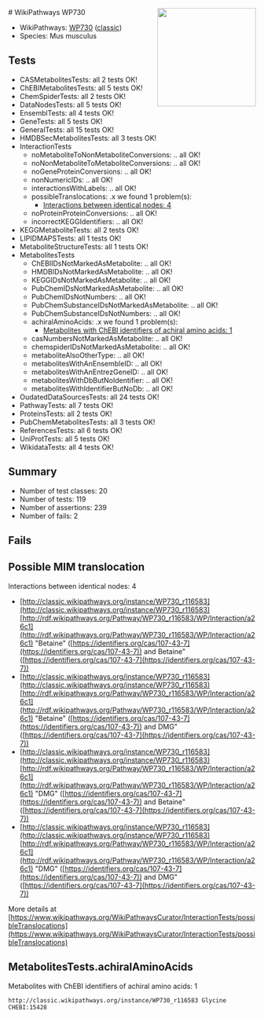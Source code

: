 <img style="float: right; width: 200px" src="https://upload.wikimedia.org/wikipedia/commons/thumb/8/83/Wplogo_with_text_500.png/640px-Wplogo_with_text_500.png" />
# WikiPathways WP730

* WikiPathways: [WP730](https://wikipathways.org/pathways/WP730) ([classic](https://classic.wikipathways.org/instance/WP730))
* Species: Mus musculus
## Tests
* CASMetabolitesTests: all 2 tests OK!
* ChEBIMetabolitesTests: all 5 tests OK!
* ChemSpiderTests: all 2 tests OK!
* DataNodesTests: all 5 tests OK!
* EnsemblTests: all 4 tests OK!
* GeneTests: all 5 tests OK!
* GeneralTests: all 15 tests OK!
* HMDBSecMetabolitesTests: all 3 tests OK!
* InteractionTests
    * noMetaboliteToNonMetaboliteConversions: .. all OK!
    * noNonMetaboliteToMetaboliteConversions: .. all OK!
    * noGeneProteinConversions: .. all OK!
    * nonNumericIDs: .. all OK!
    * interactionsWithLabels: .. all OK!
    * possibleTranslocations: .x we found 1 problem(s):
        * [Interactions between identical nodes: 4](#1c118209)
    * noProteinProteinConversions: .. all OK!
    * incorrectKEGGIdentifiers: .. all OK!
* KEGGMetaboliteTests: all 2 tests OK!
* LIPIDMAPSTests: all 1 tests OK!
* MetaboliteStructureTests: all 1 tests OK!
* MetabolitesTests
    * ChEBIIDsNotMarkedAsMetabolite: .. all OK!
    * HMDBIDsNotMarkedAsMetabolite: .. all OK!
    * KEGGIDsNotMarkedAsMetabolite: .. all OK!
    * PubChemIDsNotMarkedAsMetabolite: .. all OK!
    * PubChemIDsNotNumbers: .. all OK!
    * PubChemSubstanceIDsNotMarkedAsMetabolite: .. all OK!
    * PubChemSubstanceIDsNotNumbers: .. all OK!
    * achiralAminoAcids: .x we found 1 problem(s):
        * [Metabolites with ChEBI identifiers of achiral amino acids: 1](#9c17608e)
    * casNumbersNotMarkedAsMetabolite: .. all OK!
    * chemspiderIDsNotMarkedAsMetabolite: .. all OK!
    * metaboliteAlsoOtherType: .. all OK!
    * metabolitesWithAnEnsembleID: .. all OK!
    * metabolitesWithAnEntrezGeneID: .. all OK!
    * metabolitesWithDbButNoIdentifier: .. all OK!
    * metabolitesWithIdentifierButNoDb: .. all OK!
* OudatedDataSourcesTests: all 24 tests OK!
* PathwayTests: all 7 tests OK!
* ProteinsTests: all 2 tests OK!
* PubChemMetabolitesTests: all 3 tests OK!
* ReferencesTests: all 6 tests OK!
* UniProtTests: all 5 tests OK!
* WikidataTests: all 4 tests OK!


## Summary

* Number of test classes: 20
* Number of tests: 119
* Number of assertions: 239
* Number of fails: 2

## Fails

<a name="1c118209" />

## Possible MIM translocation

Interactions between identical nodes: 4

* [http://classic.wikipathways.org/instance/WP730_r116583](http://classic.wikipathways.org/instance/WP730_r116583) [http://rdf.wikipathways.org/Pathway/WP730_r116583/WP/Interaction/a26c1](http://rdf.wikipathways.org/Pathway/WP730_r116583/WP/Interaction/a26c1) "Betaine" ([https://identifiers.org/cas/107-43-7](https://identifiers.org/cas/107-43-7)) and 
Betaine" ([https://identifiers.org/cas/107-43-7](https://identifiers.org/cas/107-43-7))
* [http://classic.wikipathways.org/instance/WP730_r116583](http://classic.wikipathways.org/instance/WP730_r116583) [http://rdf.wikipathways.org/Pathway/WP730_r116583/WP/Interaction/a26c1](http://rdf.wikipathways.org/Pathway/WP730_r116583/WP/Interaction/a26c1) "Betaine" ([https://identifiers.org/cas/107-43-7](https://identifiers.org/cas/107-43-7)) and 
DMG" ([https://identifiers.org/cas/107-43-7](https://identifiers.org/cas/107-43-7))
* [http://classic.wikipathways.org/instance/WP730_r116583](http://classic.wikipathways.org/instance/WP730_r116583) [http://rdf.wikipathways.org/Pathway/WP730_r116583/WP/Interaction/a26c1](http://rdf.wikipathways.org/Pathway/WP730_r116583/WP/Interaction/a26c1) "DMG" ([https://identifiers.org/cas/107-43-7](https://identifiers.org/cas/107-43-7)) and 
Betaine" ([https://identifiers.org/cas/107-43-7](https://identifiers.org/cas/107-43-7))
* [http://classic.wikipathways.org/instance/WP730_r116583](http://classic.wikipathways.org/instance/WP730_r116583) [http://rdf.wikipathways.org/Pathway/WP730_r116583/WP/Interaction/a26c1](http://rdf.wikipathways.org/Pathway/WP730_r116583/WP/Interaction/a26c1) "DMG" ([https://identifiers.org/cas/107-43-7](https://identifiers.org/cas/107-43-7)) and 
DMG" ([https://identifiers.org/cas/107-43-7](https://identifiers.org/cas/107-43-7))


More details at [https://www.wikipathways.org/WikiPathwaysCurator/InteractionTests/possibleTranslocations](https://www.wikipathways.org/WikiPathwaysCurator/InteractionTests/possibleTranslocations)

<a name="9c17608e" />

## MetabolitesTests.achiralAminoAcids

Metabolites with ChEBI identifiers of achiral amino acids: 1
```
http://classic.wikipathways.org/instance/WP730_r116583 Glycine CHEBI:15428
```

